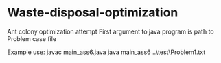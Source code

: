 # Waste-disposal-optimization
Ant colony optimization attempt
First argument to java program is path to Problem case file

Example use:
javac main_ass6.java
java main_ass6 ..\test\Problem1.txt

